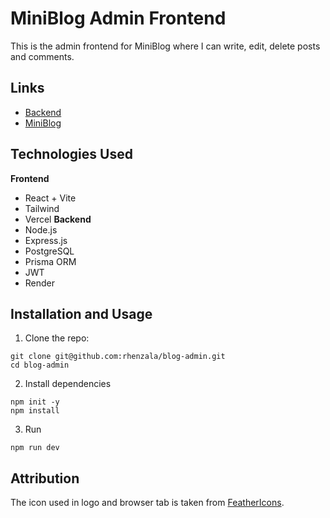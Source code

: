 # MiniBlog Admin Frontend
This is the admin frontend for MiniBlog where I can write, edit, delete posts and comments.

## Links
- [Backend](https://github.com/rhenzala/blog-backend) 
- [MiniBlog](https://github.com/rhenzala/blog-users) 

## Technologies Used
**Frontend**
- React + Vite
- Tailwind
- Vercel
**Backend**
- Node.js
- Express.js
- PostgreSQL
- Prisma ORM
- JWT
- Render

## Installation and Usage
1. Clone the repo:
```
git clone git@github.com:rhenzala/blog-admin.git
cd blog-admin
```
2. Install dependencies
```
npm init -y
npm install
```
3. Run
```
npm run dev
```

## Attribution
The icon used in logo and browser tab is taken from [FeatherIcons](https://feathericons.com/).
